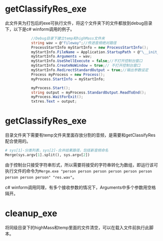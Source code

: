 # getClassifyRes_exe

此文件夹为打包后的exe可执行文件，将这个文件夹下的文件都放到debug目录下，以下是c# winform调用的例子。

```c#
            //Debug目录下建立temp和highMass文件夹
            string wav = @"fileway";//传进音频绝对路径
            ProcessStartInfo myStartInfo = new ProcessStartInfo();
            myStartInfo.FileName = Application.StartupPath + @"\__init__.exe";
            myStartInfo.Arguments = wav;
            myStartInfo.UseShellExecute = false;//不打开控制台窗口
            myStartInfo.CreateNoWindow = true;// 不打开控制台窗口
            myStartInfo.RedirectStandardOutput = true;//输出参数设定
            Process myProcess = new Process();
            myProcess.StartInfo = myStartInfo;

            myProcess.Start();
            string output = myProcess.StandardOutput.ReadToEnd();
            myProcess.WaitForExit();
            txtres.Text = output;
```



# getClassifyRes_exe

目录文件夹下需要有temp文件夹里面存放分割的音频，是需要和getClassifyRes配合使用的。

```python
# sys[1]-分类列表，sys[2]-合并结果路径，包括新音频命名
Merge(sys.argv[1].split(), sys.argv[2])
```

由于控制台只接受字符串形式，所以需要将接受的字符串转化为数组，即运行该可执行文件的命令为`Merge.exe "person person person person person person person person person" "res.wav"`。

c# winform调用同理，有多个接收参数的情况下，Arguments中多个参数用空格隔开。



# cleanup_exe

将同级目录下的highMass和temp里面的文件清空，可以在载入文件前执行此脚本。


